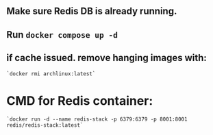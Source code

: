 ## Make sure Redis DB is already running.

## Run `docker compose up -d` 

## if cache issued. remove hanging images with:
	`docker rmi archlinux:latest`

# CMD for Redis container:
	`docker run -d --name redis-stack -p 6379:6379 -p 8001:8001 redis/redis-stack:latest`
